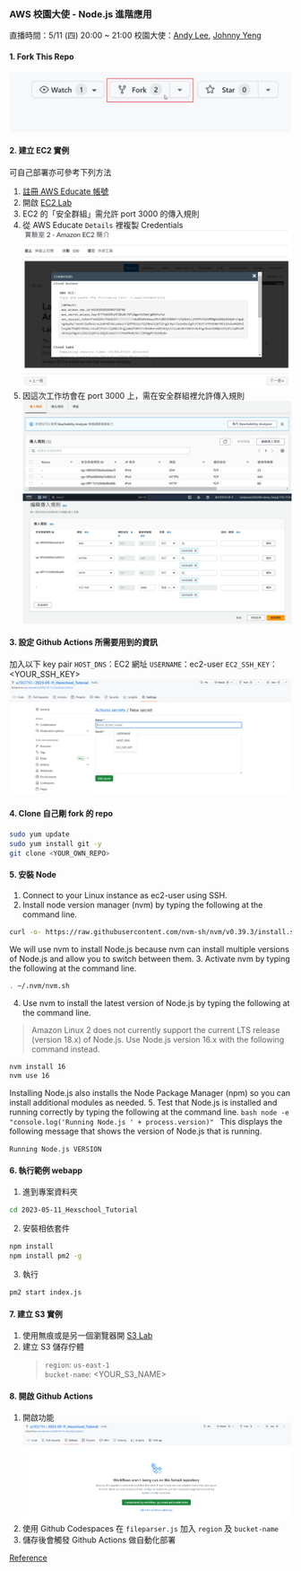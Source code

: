 ### AWS 校園大使 - Node.js 進階應用
直播時間：5/11 (四) 20:00 ~ 21:00
校園大使：[Andy Lee](https://github.com/106207411), [Johnny Yeng](https://github.com/a2902793)

#### 1. Fork This Repo
![fork](./imgs/1-fork.png)

#### 2. 建立 EC2 實例
可自己部署亦可參考下列方法
1. [註冊 AWS Educate 帳號](https://awseducate/1)
2. 開啟 [EC2 Lab](https://awseducate.instructure.com/courses/770/assignments/3187?module_item_id=13664)
3. EC2 的「安全群組」需允許 port 3000 的傳入規則
4. 從 AWS Educate `Details` 裡複製 Credentials
    ![credentials](./imgs/2-credentials.png)
5. 因這次工作坊會在 port 3000 上，需在安全群組裡允許傳入規則
    ![inbound](./imgs/3-inbound.png)
    ![allow-port-3000](./imgs/3-allow-port-3000.png)

#### 3. 設定 Github Actions 所需要用到的資訊
加入以下 key pair
`HOST_DNS`：EC2 網址
`USERNAME`：ec2-user
`EC2_SSH_KEY`：<YOUR_SSH_KEY>
![add-github-secrets](./imgs/4-add-github-secrets.png)

#### 4. Clone 自己剛 fork 的 repo
```bash
sudo yum update
sudo yum install git -y
git clone <YOUR_OWN_REPO>
```

#### 5. 安裝 Node
1. Connect to your Linux instance as ec2-user using SSH.
2. Install node version manager (nvm) by typing the following at the command line.
```bash
curl -o- https://raw.githubusercontent.com/nvm-sh/nvm/v0.39.3/install.sh | bash
```
We will use nvm to install Node.js because nvm can install multiple versions of Node.js and allow you to switch between them.
3. Activate nvm by typing the following at the command line.
```bash
. ~/.nvm/nvm.sh
```
4. Use nvm to install the latest version of Node.js by typing the following at the command line.
> Amazon Linux 2 does not currently support the current LTS release (version 18.x) of Node.js. Use Node.js version 16.x with the following command instead.
```bash
nvm install 16
nvm use 16
```
Installing Node.js also installs the Node Package Manager (npm) so you can install additional modules as needed.
5. Test that Node.js is installed and running correctly by typing the following at the command line.
    ```bash
    node -e "console.log('Running Node.js ' + process.version)"
    ```
This displays the following message that shows the version of Node.js that is running.

`Running Node.js VERSION`

#### 6. 執行範例 webapp
1. 進到專案資料夾
```bash
cd 2023-05-11_Hexschool_Tutorial
```
2. 安裝相依套件
```bash
npm install
npm install pm2 -g
```
3. 執行
```bash
pm2 start index.js
```
#### 7. 建立 S3 實例
1. 使用無痕或是另一個瀏覽器開 [S3 Lab](https://awseducate.instructure.com/courses/770/assignments/3186?module_item_id=13663)
2. 建立 S3 儲存佇體
    > `region`: `us-east-1`<br>`bucket-name`: <YOUR_S3_NAME>

#### 8. 開啟 Github Actions
1. 開啟功能
![](./imgs/5-github-actions.png)
2. 使用 Github Codespaces 在 `fileparser.js` 加入 `region` 及 `bucket-name`
3. 儲存後會觸發 Github Actions 做自動化部署


[Reference](https://github.com/Fiyin-Anne/node-s3-upload)